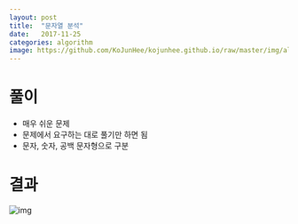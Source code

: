 ```yaml
---
layout: post
title:  "문자열 분석"
date:   2017-11-25
categories: algorithm
image: https://github.com/KoJunHee/kojunhee.github.io/raw/master/img/algorithm.png
---
```


# 풀이

- 매우 쉬운 문제 
- 문제에서 요구하는 대로 풀기만 하면 됨
- 문자, 숫자, 공백 문자형으로 구분


# 결과

![img](https://github.com/KoJunHee/kojunhee.github.io/raw/master/img/46.png)
